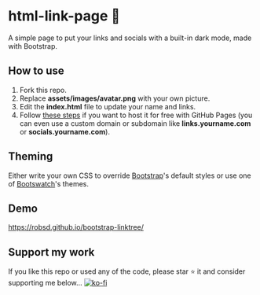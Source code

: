 # html-link-page 🔗

A simple page to put your links and socials with a built-in dark mode, made with Bootstrap.

## How to use

1. Fork this repo.
2. Replace **assets/images/avatar.png** with your own picture.
3. Edit the **index.html** file to update your name and links.
4. Follow [these steps](https://docs.github.com/en/pages/quickstart) if you want to host it for free with GitHub Pages (you can even use a custom domain or subdomain like **links.yourname.com** or **socials.yourname.com**).

## Theming

Either write your own CSS to override [Bootstrap](https://getbootstrap.com)'s default styles or use one of [Bootswatch](https://bootswatch.com)'s themes.

## Demo

https://robsd.github.io/bootstrap-linktree/

## Support my work

If you like this repo or used any of the code, please star ⭐ it and consider supporting me below...
[![ko-fi](https://ko-fi.com/img/githubbutton_sm.svg)](https://ko-fi.com/robsd)